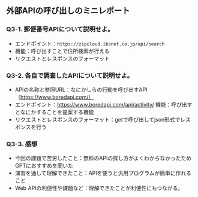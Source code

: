 ## 外部APIの呼び出しのミニレポート
### Q3-1. 郵便番号APIについて説明せよ。
* エンドポイント：`https://zipcloud.ibsnet.co.jp/api/search`
* 機能：呼び出すことで住所検索が行える
* リクエストとレスポンスのフォーマット
### Q3-2. 各自で調査したAPIについて説明せよ。
* APIの名称と参照URL：なにかしらの行動を呼び出すAPI（https://www.boredapi.com/）
* エンドポイント：https://www.boredapi.com/api/activity/
  機能：呼び出すとなにかすることを提案する機能
* リクエストとレスポンスのフォーマット：getで呼び出してjson形式でレスポンスを行う
### Q3-3. 感想
* 今回の課題で苦労したこと：無料のAPIの探し方がよくわからなかったためGPTにおすすめを聞いた
* 演習を通して理解できたこと：APIを使うと汎用プログラムが簡単に作れること
* Web APIの利便性や課題など：理解できたことが利便性にもつながる。
